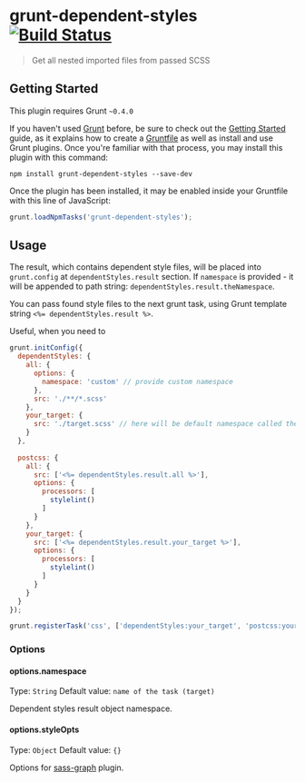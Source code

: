 # grunt-dependent-styles [![Build Status](https://travis-ci.org/VitaliyR/grunt-dependent-styles.svg?branch=master)](https://travis-ci.org/VitaliyR/grunt-dependent-styles)

> Get all nested imported files from passed SCSS

## Getting Started
This plugin requires Grunt `~0.4.0`

If you haven't used [Grunt](http://gruntjs.com/) before, be sure to check out the [Getting Started](http://gruntjs.com/getting-started) guide, as it explains how to create a [Gruntfile](http://gruntjs.com/sample-gruntfile) as well as install and use Grunt plugins. Once you're familiar with that process, you may install this plugin with this command:

```shell
npm install grunt-dependent-styles --save-dev
```

Once the plugin has been installed, it may be enabled inside your Gruntfile with this line of JavaScript:

```js
grunt.loadNpmTasks('grunt-dependent-styles');
```

## Usage

The result, which contains dependent style files, will be placed into `grunt.config` at `dependentStyles.result` section.
If `namespace` is provided - it will be appended to path string: `dependentStyles.result.theNamespace`.
 
You can pass found style files to the next grunt task, using Grunt template string `<%= dependentStyles.result %>`.

Useful, when you need to 

```js
grunt.initConfig({
  dependentStyles: {
    all: {
      options: {
        namespace: 'custom' // provide custom namespace        
      },
      src: './**/*.scss'
    },
    your_target: {
      src: './target.scss' // here will be default namespace called the same like task - your_target
    }
  },
  
  postcss: {
    all: {
      src: ['<%= dependentStyles.result.all %>'],
      options: {
        processors: [
          stylelint()
        ]
      } 
    },
    your_target: {
      src: ['<%= dependentStyles.result.your_target %>'],
      options: {
        processors: [
          stylelint()
        ]
      }
    }
  }
});

grunt.registerTask('css', ['dependentStyles:your_target', 'postcss:your_target']);
```

### Options

#### options.namespace
Type: `String`
Default value: `name of the task (target)`

Dependent styles result object namespace.

#### options.styleOpts
Type: `Object`
Default value: `{}`

Options for [sass-graph](https://github.com/xzyfer/sass-graph) plugin.

